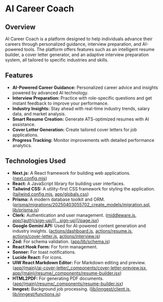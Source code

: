 # AI Career Coach

## Overview

AI Career Coach is a platform designed to help individuals advance their careers through personalized guidance, interview preparation, and AI-powered tools. The platform offers features such as an intelligent resume builder, a cover letter generator, and an adaptive interview preparation system, all tailored to specific industries and skills.

## Features

-   **AI-Powered Career Guidance:** Personalized career advice and insights powered by advanced AI technology.
-   **Interview Preparation:** Practice with role-specific questions and get instant feedback to improve your performance.
-   **Industry Insights:** Stay ahead with real-time industry trends, salary data, and market analysis.
-   **Smart Resume Creation:** Generate ATS-optimized resumes with AI assistance.
-   **Cover Letter Generation:** Create tailored cover letters for job applications.
-   **Progress Tracking:** Monitor improvements with detailed performance analytics.

## Technologies Used

-   **Next.js:** A React framework for building web applications. ([next.config.mjs](next.config.mjs))
-   **React:** A JavaScript library for building user interfaces.
-   **Tailwind CSS:** A utility-first CSS framework for styling the application. ([tailwind.config.mjs](tailwind.config.mjs), [app/globals.css](app/globals.css))
-   **Prisma:** A modern database toolkit and ORM. ([prisma/migrations/20250403055702_create_models/migration.sql](prisma/migrations/20250403055702_create_models/migration.sql), [lib/prisma.js](lib/prisma.js))
-   **Clerk:** Authentication and user management. ([middleware.js](middleware.js), [app/(auth)/sign-up/[[...sign-up]]/page.jsx](app/(auth)/sign-up/[[...sign-up]]/page.jsx))
-   **Google Gemini API:** Used for AI-powered content generation and industry insights. ([actions/dashboard.js](actions/dashboard.js), [actions/resume.js](actions/resume.js), [actions/cover-letter.js](actions/cover-letter.js), [actions/interview.js](actions/interview.js))
-   **Zod:** For schema validation. ([app/lib/schema.js](app/lib/schema.js))
-   **React Hook Form:** For form management.
-   **Sonner:** For toast notifications.
-   **Lucide React:** For icons.
-   **UIW React Markdown Editor:** For Markdown editing and preview. ([app/(main)/ai-cover-letter/_components/cover-letter-preview.jsx](app/(main)/ai-cover-letter/_components/cover-letter-preview.jsx), [app/(main)/resume/_components/resume-builder.jsx](app/(main)/resume/_components/resume-builder.jsx))
-   **HTML2PDF:** For generating PDF documents. ([app/(main)/resume/_components/resume-builder.jsx](app/(main)/resume/_components/resume-builder.jsx))
-   **Inngest:** Background job processing. ([lib/inngest/client.js](lib/inngest/client.js), [lib/inngest/functions.js](lib/inngest/functions.js))